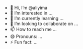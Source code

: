 - 👋 Hi, I’m @aliyima
- 👀 I’m interested in ...
- 🌱 I’m currently learning ...
- 💞️ I’m looking to collaborate on ...
- 📫 How to reach me ...
- 😄 Pronouns: ...
- ⚡ Fun fact: ...

<!---
aliyima/aliyima is a ✨ special ✨ repository because its `README.md` (this file) appears on your GitHub profile.
You can click the Preview link to take a look at your changes.
--->
